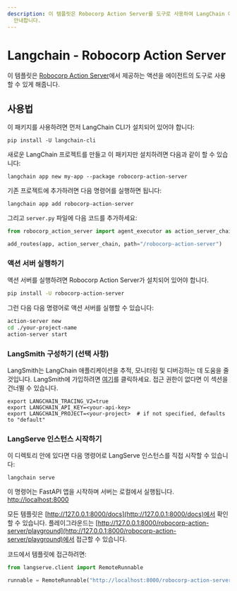 ```yaml
---
description: 이 템플릿은 Robocorp Action Server를 도구로 사용하여 LangChain 에이전트를 위한 작업을 수행하는 방법을
  안내합니다.
---
```


# Langchain - Robocorp Action Server

이 템플릿은 [Robocorp Action Server](https://github.com/robocorp/robocorp)에서 제공하는 액션을 에이전트의 도구로 사용할 수 있게 해줍니다.

## 사용법

이 패키지를 사용하려면 먼저 LangChain CLI가 설치되어 있어야 합니다:

```shell
pip install -U langchain-cli
```


새로운 LangChain 프로젝트를 만들고 이 패키지만 설치하려면 다음과 같이 할 수 있습니다:

```shell
langchain app new my-app --package robocorp-action-server
```


기존 프로젝트에 추가하려면 다음 명령어를 실행하면 됩니다:

```shell
langchain app add robocorp-action-server
```


그리고 `server.py` 파일에 다음 코드를 추가하세요:

```python
from robocorp_action_server import agent_executor as action_server_chain

add_routes(app, action_server_chain, path="/robocorp-action-server")
```


### 액션 서버 실행하기

액션 서버를 실행하려면 Robocorp Action Server가 설치되어 있어야 합니다.

```bash
pip install -U robocorp-action-server
```


그런 다음 다음 명령어로 액션 서버를 실행할 수 있습니다:

```bash
action-server new
cd ./your-project-name
action-server start
```


### LangSmith 구성하기 (선택 사항)

LangSmith는 LangChain 애플리케이션을 추적, 모니터링 및 디버깅하는 데 도움을 줄 것입니다.
LangSmith에 가입하려면 [여기](https://smith.langchain.com/)를 클릭하세요.
접근 권한이 없다면 이 섹션을 건너뛸 수 있습니다.

```shell
export LANGCHAIN_TRACING_V2=true
export LANGCHAIN_API_KEY=<your-api-key>
export LANGCHAIN_PROJECT=<your-project>  # if not specified, defaults to "default"
```


### LangServe 인스턴스 시작하기

이 디렉토리 안에 있다면 다음 명령어로 LangServe 인스턴스를 직접 시작할 수 있습니다:

```shell
langchain serve
```


이 명령어는 FastAPI 앱을 시작하며 서버는 로컬에서 실행됩니다.
[http://localhost:8000](http://localhost:8000)

모든 템플릿은 [http://127.0.0.1:8000/docs](http://127.0.0.1:8000/docs)에서 확인할 수 있습니다.
플레이그라운드는 [http://127.0.0.1:8000/robocorp-action-server/playground](http://127.0.0.1:8000/robocorp-action-server/playground)에서 접근할 수 있습니다.

코드에서 템플릿에 접근하려면:

```python
from langserve.client import RemoteRunnable

runnable = RemoteRunnable("http://localhost:8000/robocorp-action-server")
```